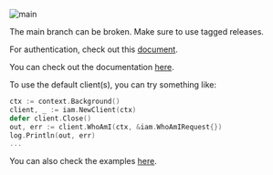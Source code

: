 ![main](https://github.com/alphauslabs/blue-sdk-go/workflows/main/badge.svg)

The main branch can be broken. Make sure to use tagged releases.

For authentication, check out this [document](https://alphauslabs.github.io/blueapi/authentication/apikey.html).

You can check out the documentation [here](https://pkg.go.dev/github.com/alphauslabs/blue-sdk-go/api).

To use the default client(s), you can try something like:

```go
ctx := context.Background()
client, _ := iam.NewClient(ctx)
defer client.Close()
out, err := client.WhoAmI(ctx, &iam.WhoAmIRequest{})
log.Println(out, err)
...
```

You can also check the examples [here](./examples/).
